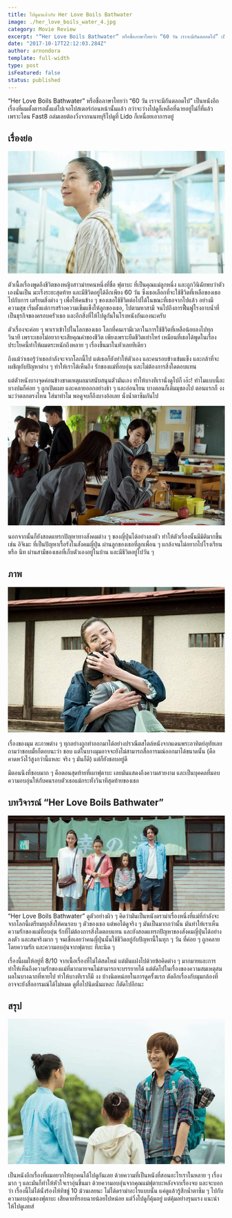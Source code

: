```yaml
---
title: ไปดูมาแล้วกับ Her Love Boils Bathwater
image: ./her_love_boils_water_4.jpg
category: Movie Review
excerpt: "“Her Love Boils Bathwater” หรือชื่อภาษาไทยว่า “60 วัน เราจะมีกันตลอดไป” เป็นหนังอีกเรื่องที่ผมตั้งตารอตั้งแต่ไปเจอโปสเตอร์ก่อนหน้านั้นแล้ว กว่าจะว่างไปดูก็เหลือที่ฉายอยู่ไม่กี่ที่แล้ว เพราะโดน Fast8 ถล่มเลยต้องวิ่งจากนนทบุรีไปดูที่ Lido ก็เหนื่อยเอาการอยู่"
date: "2017-10-17T22:12:03.284Z"
author: arnondora
template: full-width
type: post
isFeatured: false
status: published
---
```


“Her Love Boils Bathwater” หรือชื่อภาษาไทยว่า “60 วัน เราจะมีกันตลอดไป” เป็นหนังอีกเรื่องที่ผมตั้งตารอตั้งแต่ไปเจอโปสเตอร์ก่อนหน้านั้นแล้ว กว่าจะว่างไปดูก็เหลือที่ฉายอยู่ไม่กี่ที่แล้ว เพราะโดน Fast8 ถล่มเลยต้องวิ่งจากนนทบุรีไปดูที่ Lido ก็เหนื่อยเอาการอยู่

## เรื่องย่อ
![](./her_love_boils_water_3.jpg)

ตัวเนื้อเรื่องพูดถึงชีวิตของหญิงสาวม่ายคนหนึ่งที่ชื่อ ฟุตาบะ ที่เป็นคุณแม่ลูกหนึ่ง และถูกวินิฉัยพบว่าตัวเองนั่นเป็น มะเร็งระยะสุดท้าย และมีชีวิตอยู่ได้อีกเพียง 60 วัน ซึ่งเธอเลือกที่จะใช้ชีวิตที่เหลือของเธอไปกับการ เตรียมสิ่งต่าง ๆ เพื่อให้คนข้าง ๆ ของเธอใช้ชีวิตต่อไปได้ในขณะที่เธอจากไปแล้ว อย่างมีความสุข เริ่มตั้งแต่การสร้างความเข็มแข็งให้ลูกของเธอ, ไปตามหาสามี จนไปถึงการฟื้นฟูโรงอาบน้ำที่เป็นธุรกิจของครอบครัวเธอ และอีกสิ่งที่ให้ไปดูกันในโรงหนังกันเองนะครับ

ตัวเรื่องจะค่อย ๆ พาเราเข้าไปในโลกของเธอ โลกที่คนเรามีเวลาในการใช้ชีวิตที่เหลือน้อยลงไปทุกวินาที เพราะเธอไม่อยากจะเสียคุณค่าของชีวิต เพียงเพราะยืดชีวิตเท่าไหร่ เหมือนที่เธอได้พูดในเรื่อง ประโยคนี้ทำให้ผมตระหนักถึงหลาย ๆ เรื่องขึ้นมาในหัวเลยทีเดียว

ถึงแม้ว่าเธอรู้ว่าเธอกำลังจะจากโลกนี้ไป แต่เธอก็ยังทำให้ตัวเอง และคนรอบข้างเข้มแข็ง และกล้าที่จะเผชิญกับปัญหาต่าง ๆ ทำให้เราได้เห็นถึง รักของแม่ที่อบอุ่น และไม่ต้องการสิ่งใดตอบแทน

แต่ตัวหนังบางจุดค่อนข้างขาดเหตุผลมาสนับสนุนตัวมันเอง ทำให้บางทีเรานั่งดูไปก็ เอ๊ะ! ทำไมแบบนี้ละ บางปมก็ค่อย ๆ ถูกเปิดเผย และคลายออกอย่างช้า ๆ และอ่อนโยน บางตอนก็เติมมุขลงไป ตอนแรกก็ งง นะว่าตลกตรงไหน ใส่มาทำไม พอดูจบก็ถึงบางอ้อเลย นั่งน้ำตาซึมกันไป

![](./her_love_boils_water_2.jpg)

นอกจากนั้นก็ยังสอดแทรกปัญหาทางสังคมต่าง ๆ ของญี่ปุ่นได้อย่างลงตัว ทำให้ตัวเรื่องนั้นมีมิติมากขึ้น เช่น อิจิเมะ ที่เป็นปัญหาเรื้อรังในสังคมญี่ปุ่น ผ่านลูกของเธอที่ลูกเพื่อน ๆ แกล้งจนไม่อยากไปโรงเรียน หรือ นีท ผ่านสามีของเธอที่เก็บตัวเองอยู่ในบ้าน และมีชีวิตอยู่ไปวัน ๆ

## ภาพ
![](./her_love_boils_water_6.jpg)

เรื่องของมุม ละภาพต่าง ๆ ทุกอย่างถูกทำออกมาได้อย่างปราณีตสไตล์หนังจากแดนพระอาทิตย์อุทัยเลย ถามว่าชอบมั้ยก็ตอบนะว่า ชอบ แต่ในบางมุมอาจจะยังไม่สามารถสื่ออารมณ์ออกมาได้ขนาดนั้น (คือ คาดหวังไว้สูงกว่านี้แหละ จริง ๆ มันก็ดี) แต่ก็ยังชอบอยู่ดี

มีตอนนึงที่ชอบมาก ๆ คือตอนสุดท้ายที่เผาฟุตาบะ เลยมันแสดงถึงความสวยงาม และเป็นบุคคลที่มอบความอบอุ่นให้กับคนรอบตัวเธอแม้กระทั่งวินาทีสุดท้ายของเธอ

## บทวิจารณ์ “Her Love Boils Bathwater”
![](./her_love_boils_water_1.jpg)
“Her Love Boils Bathwater” ดูตัวอย่างผิว ๆ คิดว่ามันเป็นหนังดราม่าเรื่องหนึ่งที่แม่ที่กำลังจะจากโลกนี้เตรียมทุกสิ่งให้คนรอบ ๆ ตัวของเธอ แต่พอได้ดูจริง ๆ มันเป็นมากกว่านั้น มันทำให้เราเห็น ความรักของแม่ที่อบอุ่น รักที่ไม่ต้องการสิ่งใดตอบแทน และยังสอดแทรกปัญหาของสังคมญี่ปุ่นได้อย่างลงตัว และสมจริงมาก ๆ จนเชื่อเลยว่าคนญี่ปุ่นนั้นใช้ชีวิตอยู่กับปัญหานี้ในทุก ๆ วัน ที่ค่อย ๆ ถูกคลายโดยความรัก และความอบอุ่นจากฟุตาบะ ทีละนิด ๆ

เรื่องนี้ผมให้อยู่ที่ 8/10 จากเนื้อเรื่องที่ไม่ได้สดใหม่ แต่มันแฝงไปด้วยข้อคิดต่าง ๆ มากมายและการทำให้เห็นถึงความรักของแม่ที่มากมายจนไม่สามารถจะบรรยายได้ แต่ตัดไปในเรื่องของความสมเหตุสมผลในบางฉากที่หายไป ทำให้บางทีเราก็มี งง บ้างนิดหน่อยในการดูครั้งแรก ตัดอีกเรื่องกับมุมกล้องที่อาจจะยังสื่ออารมณ์ได้ไม่หมด ดูทื่อไปนิดนั่นแหละ ก็ตัดไปอีกนะ

## สรุป
![](./her_love_boils_water_5.jpg)

เป็นหนังอีกเรื่องที่ผมอยากให้ทุกคนได้ไปดูกันเลย ด้วยความที่เป็นหนังที่สอนอะไรเราในหลาย ๆ เรื่องมาก ๆ และมันก็ทำให้หัวใจเราอุ่นขึ้นมา ด้วยความอบอุ่นจากคุณแม่ฟุตาบะหลังจากเรื่องจบ และจะบอกว่า เรื่องนี้ไม่ได้นั่งร้องไห้ทิชชู่ 10 ม้วนเลยนะ ไม่ได้ดราม่าอะไรแบบนั้น แค่ดูแล้วรู้สึกน้ำตาซึม ๆ ไปกับความอบอุ่นของฟุตาบะ เสียดายที่รอบฉายน้อยไปหน่อย แต่วิ่งไปดูก็คุ้มอยู่ แต่คุ้มอย่างรุนแรง แนะนำให้ไปดูเลยส์
